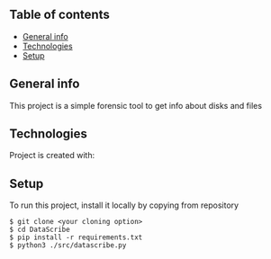## Table of contents
* [General info](#general-info)
* [Technologies](#technologies)
* [Setup](#setup)

## General info
This project is a simple forensic tool to get info about disks and files 
	
## Technologies
Project is created with:

	
## Setup
To run this project, install it locally by copying from repository
```
$ git clone <your cloning option>
$ cd DataScribe
$ pip install -r requirements.txt
$ python3 ./src/datascribe.py 
```
